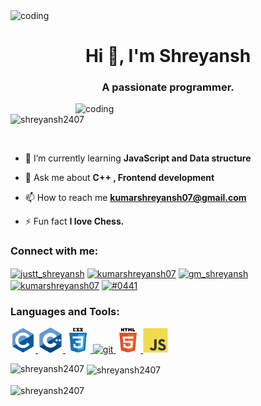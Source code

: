 <img  alt="coding" src="https://jusmarktech.com/public/a/images/pages/web_development.gif">
<h1 align="center">Hi 👋, I'm Shreyansh</h1>
<h3 align="center">A passionate programmer.</h3>
<img align="right" alt="coding" width = "400" src="https://camo.githubusercontent.com/5ddf73ad3a205111cf8c686f687fc216c2946a75005718c8da5b837ad9de78c9/68747470733a2f2f7468756d62732e6766796361742e636f6d2f4576696c4e657874446576696c666973682d736d616c6c2e676966">

<p align="left"> <img src="https://komarev.com/ghpvc/?username=shreyansh2407&label=Profile%20views&color=0e75b6&style=flat" alt="shreyansh2407" /> </p>

<p align="left"> <a href="https://twitter.com/" target="blank"><img src="https://img.shields.io/twitter/follow/?logo=twitter&style=for-the-badge" alt="" /></a> </p>

- 🌱 I’m currently learning **JavaScript and Data structure**

- 💬 Ask me about **C++ , Frontend development**

- 📫 How to reach me **kumarshreyansh07@gmail.com**

- ⚡ Fun fact **I love Chess.**

<h3 align="left">Connect with me:</h3>
<p align="left">
<a href="https://instagram.com/justt_shreyansh" target="blank"><img align="center" src="https://raw.githubusercontent.com/rahuldkjain/github-profile-readme-generator/master/src/images/icons/Social/instagram.svg" alt="justt_shreyansh" height="30" width="40" /></a>
<a href="https://www.hackerrank.com/kumarshreyansh07" target="blank"><img align="center" src="https://raw.githubusercontent.com/rahuldkjain/github-profile-readme-generator/master/src/images/icons/Social/hackerrank.svg" alt="kumarshreyansh07" height="30" width="40" /></a>
<a href="https://www.leetcode.com/gm_shreyansh" target="blank"><img align="center" src="https://raw.githubusercontent.com/rahuldkjain/github-profile-readme-generator/master/src/images/icons/Social/leet-code.svg" alt="gm_shreyansh" height="30" width="40" /></a>
<a href="https://auth.geeksforgeeks.org/user/kumarshreyansh07" target="blank"><img align="center" src="https://raw.githubusercontent.com/rahuldkjain/github-profile-readme-generator/master/src/images/icons/Social/geeks-for-geeks.svg" alt="kumarshreyansh07" height="30" width="40" /></a>
<a href="https://discord.gg/#0441" target="blank"><img align="center" src="https://raw.githubusercontent.com/rahuldkjain/github-profile-readme-generator/master/src/images/icons/Social/discord.svg" alt="#0441" height="30" width="40" /></a>
</p>

<h3 align="left">Languages and Tools:</h3>
<p align="left"> <a href="https://www.cprogramming.com/" target="_blank" rel="noreferrer"> <img src="https://raw.githubusercontent.com/devicons/devicon/master/icons/c/c-original.svg" alt="c" width="40" height="40"/> </a> <a href="https://www.w3schools.com/cpp/" target="_blank" rel="noreferrer"> <img src="https://raw.githubusercontent.com/devicons/devicon/master/icons/cplusplus/cplusplus-original.svg" alt="cplusplus" width="40" height="40"/> </a> <a href="https://www.w3schools.com/css/" target="_blank" rel="noreferrer"> <img src="https://raw.githubusercontent.com/devicons/devicon/master/icons/css3/css3-original-wordmark.svg" alt="css3" width="40" height="40"/> </a> <a href="https://git-scm.com/" target="_blank" rel="noreferrer"> <img src="https://www.vectorlogo.zone/logos/git-scm/git-scm-icon.svg" alt="git" width="40" height="40"/> </a> <a href="https://www.w3.org/html/" target="_blank" rel="noreferrer"> <img src="https://raw.githubusercontent.com/devicons/devicon/master/icons/html5/html5-original-wordmark.svg" alt="html5" width="40" height="40"/> </a> <a href="https://developer.mozilla.org/en-US/docs/Web/JavaScript" target="_blank" rel="noreferrer"> <img src="https://raw.githubusercontent.com/devicons/devicon/master/icons/javascript/javascript-original.svg" alt="javascript" width="40" height="40"/> </a> </p>

<p><img align="left" src="https://github-readme-stats.vercel.app/api/top-langs?username=shreyansh2407&show_icons=true&locale=en&layout=compact" alt="shreyansh2407" /></p>

<p>&nbsp;<img align="center" src="https://github-readme-stats.vercel.app/api?username=shreyansh2407&show_icons=true&locale=en" alt="shreyansh2407" /></p>

<p><img align="center" src="https://github-readme-streak-stats.herokuapp.com/?user=shreyansh2407&" alt="shreyansh2407" /></p>

